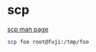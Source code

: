 # scp

[scp man page](https://www.man7.org/linux/man-pages/man1/scp.1.html)


```sh
scp foo root@fuji:/tmp/foo
```
